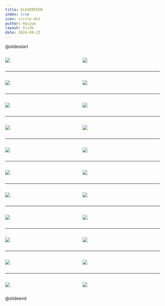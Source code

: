 ```yaml
---
title: ELEVENTEEN
index: true
icon: circle-dot
author: Haiyue
layout: Slide
date: 2024-09-23
---
```

 
@slidestart

<div style="display:flex">
<div style="flex:1">

![](/reading/english/Level-Q/ELEVENTEEN/001.webp)
</div>
<div style="flex:1">

![](/reading/english/Level-Q/ELEVENTEEN/002.webp)
</div>
</div>

---

<div style="display:flex">
<div style="flex:1">

![](/reading/english/Level-Q/ELEVENTEEN/003.webp)
</div>
<div style="flex:1">

![](/reading/english/Level-Q/ELEVENTEEN/004.webp)
</div>
</div>

---

<div style="display:flex">
<div style="flex:1">

![](/reading/english/Level-Q/ELEVENTEEN/005.webp)
</div>
<div style="flex:1">

![](/reading/english/Level-Q/ELEVENTEEN/006.webp)
</div>
</div>

---

<div style="display:flex">
<div style="flex:1">

![](/reading/english/Level-Q/ELEVENTEEN/007.webp)
</div>
<div style="flex:1">

![](/reading/english/Level-Q/ELEVENTEEN/008.webp)
</div>
</div>

---

<div style="display:flex">
<div style="flex:1">

![](/reading/english/Level-Q/ELEVENTEEN/009.webp)
</div>
<div style="flex:1">

![](/reading/english/Level-Q/ELEVENTEEN/010.webp)
</div>
</div>

---

<div style="display:flex">
<div style="flex:1">

![](/reading/english/Level-Q/ELEVENTEEN/011.webp)
</div>
<div style="flex:1">

![](/reading/english/Level-Q/ELEVENTEEN/012.webp)
</div>
</div>

---

<div style="display:flex">
<div style="flex:1">

![](/reading/english/Level-Q/ELEVENTEEN/013.webp)
</div>
<div style="flex:1">

![](/reading/english/Level-Q/ELEVENTEEN/014.webp)
</div>
</div>

---

<div style="display:flex">
<div style="flex:1">

![](/reading/english/Level-Q/ELEVENTEEN/015.webp)
</div>
<div style="flex:1">

![](/reading/english/Level-Q/ELEVENTEEN/016.webp)
</div>
</div>

---

<div style="display:flex">
<div style="flex:1">

![](/reading/english/Level-Q/ELEVENTEEN/017.webp)
</div>
<div style="flex:1">

![](/reading/english/Level-Q/ELEVENTEEN/018.webp)
</div>
</div>

---

<div style="display:flex">
<div style="flex:1">

![](/reading/english/Level-Q/ELEVENTEEN/019.webp)
</div>
<div style="flex:1">

![](/reading/english/Level-Q/ELEVENTEEN/020.webp)
</div>
</div>

---

<div style="display:flex">
<div style="flex:1">

![](/reading/english/Level-Q/ELEVENTEEN/021.webp)
</div>
<div style="flex:1">

![](/reading/english/Level-Q/ELEVENTEEN/022.webp)
</div>
</div>

@slideend